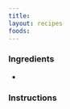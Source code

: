 ```yaml
---
title: 
layout: recipes
foods:
---
```


<!-- Add description --> 

### Ingredients
- 

### Instructions

